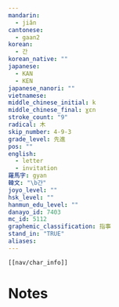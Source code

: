 ```yaml
---
mandarin:
  - jiǎn
cantonese:
  - gaan2
korean:
  - 간
korean_native: ""
japanese:
  - KAN
  - KEN
japanese_nanori: ""
vietnamese:
middle_chinese_initial: k
middle_chinese_final: ɣɛn
stroke_count: "9"
radical: 木
skip_number: 4-9-3
grade_level: 先進
pos: ""
english:
  - letter
  - invitation
羅馬字: gyan
韓文: "\b갼"
joyo_level: ""
hsk_level: ""
hanmun_edu_level: ""
danayo_id: 7403
mc_id: 5112
graphemic_classification: 指事
stand_in: "TRUE"
aliases:
---
```

```meta-bind-embed
[[nav/char_info]]
```

# Notes
